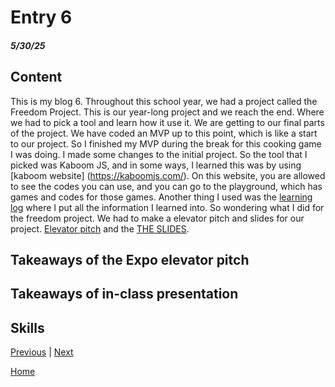 # Entry 6
##### 5/30/25

## Content 
This is my blog 6. Throughout this school year, we had a project called the Freedom Project. This is our year-long project and we reach the end. Where we had to pick a tool and learn how it use it. We are getting to our final parts of the project. We have coded an MVP up to this point, which is like a start to our project. So I finished my MVP during the break for this cooking game I was doing. I made some changes to the initial project. So the tool that I picked was Kaboom JS, and in some ways, I learned this was by using [kaboom website] (https://kaboomjs.com/). On this website, you are allowed to see the codes you can use, and you can go to the playground, which has games and codes for those games. Another thing I used was the [learning log](../tool/learning-log.md) where I put all the information I learned into. So wondering what I did for the freedom project. We had to make a elevator pitch and slides for our project. [Elevator pitch](https://docs.google.com/document/d/1-lgzP7K8CmKBgsjgY4cMFvLfvLTIZefJRRvoIbQveG4/edit?tab=t.0) and the [THE SLIDES](https://docs.google.com/presentation/d/1I7DhBuQJP0BuV2XR532SJXRRB0XofwneNnzXnazd_aU/edit?slide=id.p#slide=id.p). 




## Takeaways of the Expo elevator pitch

## Takeaways of in-class presentation 

## Skills 


[Previous](entry05.md) | [Next](entry07.md)

[Home](../README.md)
